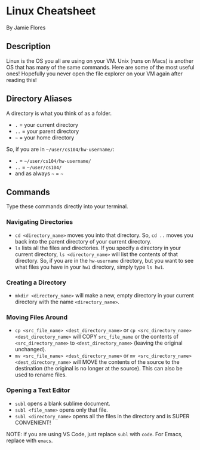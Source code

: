 # Linux Cheatsheet

By Jamie Flores

## Description

Linux is the OS you all are using on your VM.  Unix (runs on Macs) is another OS that has many of the same commands.
Here are some of the most useful ones!  Hopefully you never open the file explorer on your VM again after reading this!

## Directory Aliases

A directory is what you think of as a folder.

- `.` = your current directory
- `..` = your parent directory
- `~` = your home directory

So, if you are in `~/user/cs104/hw-username/`:

- `.` = `~/user/cs104/hw-username/`
- `..` = `~/user/cs104/`
- and as always `~` = `~`

## Commands

Type these commands directly into your terminal.

### Navigating Directories

- `cd <directory_name>` moves you into that directory.
  So, `cd ..` moves you back into the parent directory of your current directory.
- `ls` lists all the files and directories.
  If you specify a directory in your current directory, `ls <directory_name>` will list the contents of that directory.
  So, if you are in the `hw-username` directory, but you want to see what files you have in your `hw1` directory, simply type `ls hw1`.

### Creating a Directory

- `mkdir <directory_name>` will make a new, empty directory in your current directory with the name `<directory_name>`.

### Moving Files Around

- `cp <src_file_name> <dest_directory_name>` or `cp <src_directory_name> <dest_directory_name>` will COPY `src_file_name` or the contents of `<src_directory_name>` to `<dest_directory_name>` (leaving the original unchanged).
- `mv <src_file_name> <dest_directory_name>` or `mv <src_directory_name> <dest_directory_name>` will MOVE the contents of the source to the destination (the original is no longer at the source).
  This can also be used to rename files.

### Opening a Text Editor

- `subl` opens a blank sublime document.
- `subl <file_name>` opens only that file.
- `subl <directory_name>` opens all the files in the directory and is SUPER CONVENIENT!

NOTE: if you are using VS Code, just replace `subl` with `code`.
For Emacs, replace with `emacs`.
